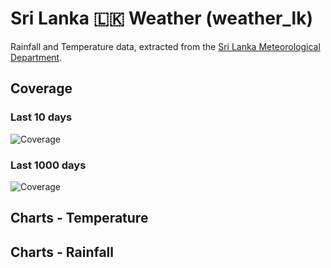 # Sri Lanka :sri_lanka: Weather (weather_lk)

Rainfall and Temperature data, extracted from the [Sri Lanka Meteorological Department](http://www.meteo.gov.lk/).

## Coverage

### Last 10 days

![Coverage](coverage-10days.png)

### Last 1000 days

![Coverage](coverage-1000days.png)

## Charts - Temperature

## Charts - Rainfall
